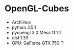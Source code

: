 # OpenGL-Cubes

- Archlinux
- python 3.5.1
- pyopengl 3.0 Mesa 11.1.2
- glsl 1.30
- GPU: GeForce GTX 750 Ti
